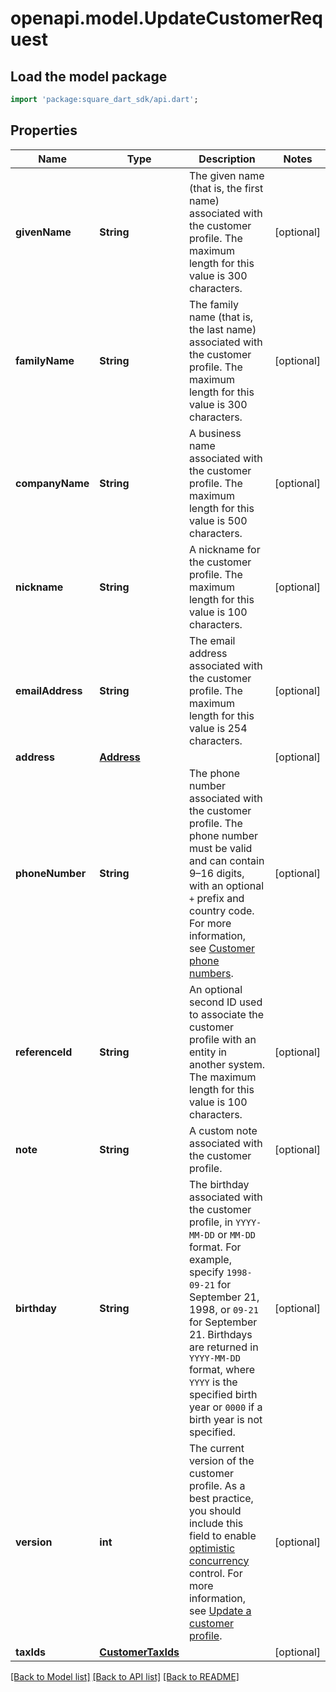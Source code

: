 # openapi.model.UpdateCustomerRequest

## Load the model package
```dart
import 'package:square_dart_sdk/api.dart';
```

## Properties
Name | Type | Description | Notes
------------ | ------------- | ------------- | -------------
**givenName** | **String** | The given name (that is, the first name) associated with the customer profile.  The maximum length for this value is 300 characters. | [optional] 
**familyName** | **String** | The family name (that is, the last name) associated with the customer profile.  The maximum length for this value is 300 characters. | [optional] 
**companyName** | **String** | A business name associated with the customer profile.  The maximum length for this value is 500 characters. | [optional] 
**nickname** | **String** | A nickname for the customer profile.  The maximum length for this value is 100 characters. | [optional] 
**emailAddress** | **String** | The email address associated with the customer profile.  The maximum length for this value is 254 characters. | [optional] 
**address** | [**Address**](Address.md) |  | [optional] 
**phoneNumber** | **String** | The phone number associated with the customer profile. The phone number must be valid and can contain 9–16 digits, with an optional `+` prefix and country code. For more information, see [Customer phone numbers](https://developer.squareup.com/docs/customers-api/use-the-api/keep-records#phone-number). | [optional] 
**referenceId** | **String** | An optional second ID used to associate the customer profile with an entity in another system.  The maximum length for this value is 100 characters. | [optional] 
**note** | **String** | A custom note associated with the customer profile. | [optional] 
**birthday** | **String** | The birthday associated with the customer profile, in `YYYY-MM-DD` or `MM-DD` format. For example, specify `1998-09-21` for September 21, 1998, or `09-21` for September 21. Birthdays are returned in `YYYY-MM-DD` format, where `YYYY` is the specified birth year or `0000` if a birth year is not specified. | [optional] 
**version** | **int** | The current version of the customer profile.  As a best practice, you should include this field to enable [optimistic concurrency](https://developer.squareup.com/docs/build-basics/common-api-patterns/optimistic-concurrency) control. For more information, see [Update a customer profile](https://developer.squareup.com/docs/customers-api/use-the-api/keep-records#update-a-customer-profile). | [optional] 
**taxIds** | [**CustomerTaxIds**](CustomerTaxIds.md) |  | [optional] 

[[Back to Model list]](../README.md#documentation-for-models) [[Back to API list]](../README.md#documentation-for-api-endpoints) [[Back to README]](../README.md)


